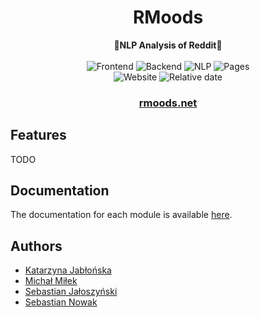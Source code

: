 <h1 align="center">RMoods</h1>
<div align="center">
 <strong>
   🗿NLP Analysis of Reddit🗿
 </strong>
<br/>
</div>

<div align="center">
  <br/>
  <img src="https://github.com/RMoodsTeam/RMoods/actions/workflows/frontend.yml/badge.svg" alt="Frontend">
  <img src="https://github.com/RMoodsTeam/RMoods/actions/workflows/backend.yml/badge.svg" alt="Backend">
  <img src="https://github.com/RMoodsTeam/RMoods/actions/workflows/nlp.yml/badge.svg" alt="NLP">
  <img src="https://github.com/RMoodsTeam/RMoods/actions/workflows/static.yml/badge.svg" alt="Pages">
  <br/>
  <img src="https://img.shields.io/website?url=https%3A%2F%2Frmoods.net&label=Website" alt="Website">
  <img src="https://img.shields.io/date/1738321200?label=Project%20due%20in&cacheSeconds=60" alt="Relative date">
</div>

<div align="center">
  <strong>
    <h3>
    <a href="https://rmoods.net">rmoods.net</a>
    </h2>
  </strong>
</div>

## Features
TODO

## Documentation
The documentation for each module is available [here](https://sebixmaster.github.io).

## Authors
* [Katarzyna Jabłońska](https://github.com/katJablonska)
* [Michał Miłek](https://github.com/m-milek)
* [Sebastian Jałoszyński](https://github.com/Smixie)
* [Sebastian Nowak](https://github.com/SebastianNowak01)
